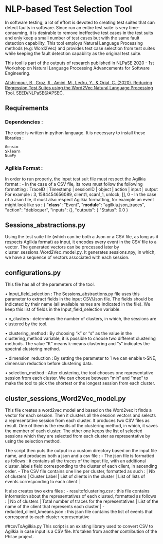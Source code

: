 
# NLP-based Test Selection Tool

In software testing, a lot of effort is devoted to creating test suites that can detect faults in software. Since run an entire test suite is very time-consuming, it is desirable to remove ineffective test cases in the test suits and only keep a small number of test cases but with the same fault detection capability. This tool employs Natural Language Processing methods (e.g: Word2Vec) and provides test case selection from test suites while keeping the fault detection capability as the original test suite. 

This tool is part of the outputs of research published in NLPaSE 2020 - 1st Workshop on Natural Language Processing Advancements for Software Engineering. 

[Afshinpour, B., Groz, R., Amini, M., Ledru, Y., & Oriat, C. (2020). Reducing Regression Test Suites using the Word2Vec Natural Language Processing Tool. SEED/NLPaSE@APSEC.](http://ceur-ws.org/Vol-2799/Paper6_NLPaSE.pdf)

## Requirements

### Dependencies :

The code is written in python language. It is necessary to install these libraries :

```bash
Gensim
Sklearn
NumPy
```

### Agilkia Format :

In order to run properly, the input test suit file must respect the Agilkia format :
    - In the case of a CSV file, its rows must follow the following formatting :
        TraceID | Timestamp | sessionID | object | action | input | output
    For example : 
        3, 1584454656089, client1, scan1_1, unlock, [], 0
    - In the case of a Json file, it must also respect Agilkia formatting, for example an event might look like so :
          {
          "__class__": "Event",
          "__module__": "agilkia.json_traces",
          "action": "debloquer",
          "inputs": {},
          "outputs": {
            "Status": 0.0
          }


 

## Sessions_abstractions.py
Using the test suite file (which can be both a Json or a CSV file, as long as it respects Agilkia format) as input, it encodes every event in the CSV file to a vector. The generated vectors can be processed later by cluster_sessions_Word2Vec_model.py. It generates sessions.npy, in which, we have a sequence of vectors associated with each session. 

## configurations.py
This file has all of the parameters of the tool. 

•	Input_field_selection : The Sessions_abstractions.py file uses this parameter to extract fields in the input CSV/Json file. The fields should be indicated by their name (all available names are indicated in the file).  We keep this list of fields in the Input_field_selection variable. 

•	n_clusters : determines the number of clusters, in which, the sessions are clustered by the tool.
 
•	clustering_method : By choosing  “k” or “s” as the value in the clustering_method variable, it is possible to choose two different clustering methods. The value “K” means k-means clustering and “s” indicates the spectral clustering method. 

•	dimension_reduction : By setting the parameter to 1 we can enable t-SNE, dimension reduction before clustering data.

•	selection_method : After clustering, the tool chooses one representative session from each cluster. We can choose between “min” and “max” to make the tool to pick the shortest or the longest session from each cluster. 

## cluster_sessions_Word2Vec_model.py
This file creates a word2vec model and based on the Word2vec it finds a vector for each session. Then it clusters all the session vectors and selects a representative session from each cluster. It produces two CSV files as result. One of them is the results of the clustering method, in which, it saves the member of each cluster. The other one keeps the list of selected sessions which they are selected from each cluster as representative by using the selection method.

The script then puts the output in a custom directory based on the input file name, and produces both a json and a csv file :
    - The json file is formatted as follows : it contains all the traces of the input file, with an additional cluster_labels field corresponding to the cluster of each client, in ascending order.
    - The CSV file contains one line per cluster, formatted as such :
        | Nb of clusters | Cluster Label | List of clients in the cluster | List of lists of events corresponding to each client |

It also creates two extra files :
    - resultofclustering.csv : this file contains information about the representatives of each clusted, formatted as follows :
        | Nb of clusters | Total number of traces for the representatives | List of the name of the client that represents each cluster |
    - reducted_client_kmeans.json : this json file contains the list of events that correspond to each cluster representative

##csvToAgilkia.py
This script is an existing library used to convert CSV to Agilkia in case input is a CSV file. It's taken from another contribution of the Philae project.
